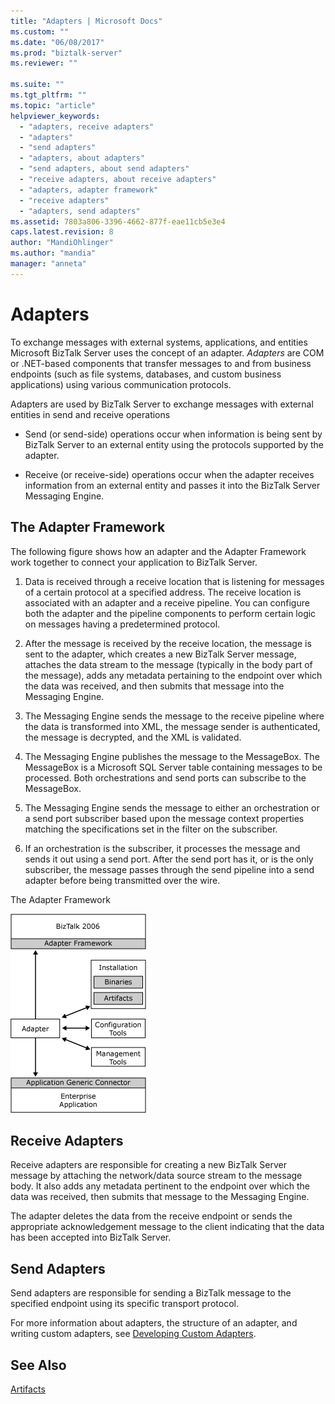 ```yaml
---
title: "Adapters | Microsoft Docs"
ms.custom: ""
ms.date: "06/08/2017"
ms.prod: "biztalk-server"
ms.reviewer: ""

ms.suite: ""
ms.tgt_pltfrm: ""
ms.topic: "article"
helpviewer_keywords: 
  - "adapters, receive adapters"
  - "adapters"
  - "send adapters"
  - "adapters, about adapters"
  - "send adapters, about send adapters"
  - "receive adapters, about receive adapters"
  - "adapters, adapter framework"
  - "receive adapters"
  - "adapters, send adapters"
ms.assetid: 7803a806-3396-4662-877f-eae11cb5e3e4
caps.latest.revision: 8
author: "MandiOhlinger"
ms.author: "mandia"
manager: "anneta"
---
```

# Adapters
To exchange messages with external systems, applications, and entities Microsoft BizTalk Server uses the concept of an adapter. *Adapters* are COM or .NET-based components that transfer messages to and from business endpoints (such as file systems, databases, and custom business applications) using various communication protocols.  
  
 Adapters are used by BizTalk Server to exchange messages with external entities in send and receive operations  
  
-   Send (or send-side) operations occur when information is being sent by BizTalk Server to an external entity using the protocols supported by the adapter.  
  
-   Receive (or receive-side) operations occur when the adapter receives information from an external entity and passes it into the BizTalk Server Messaging Engine.  
  
## The Adapter Framework  
 The following figure shows how an adapter and the Adapter Framework work together to connect your application to BizTalk Server.  
  
1.  Data is received through a receive location that is listening for messages of a certain protocol at a specified address. The receive location is associated with an adapter and a receive pipeline. You can configure both the adapter and the pipeline components to perform certain logic on messages having a predetermined protocol.  
  
2.  After the message is received by the receive location, the message is sent to the adapter, which creates a new BizTalk Server message, attaches the data stream to the message (typically in the body part of the message), adds any metadata pertaining to the endpoint over which the data was received, and then submits that message into the Messaging Engine.  
  
3.  The Messaging Engine sends the message to the receive pipeline where the data is transformed into XML, the message sender is authenticated, the message is decrypted, and the XML is validated.  
  
4.  The Messaging Engine publishes the message to the MessageBox. The MessageBox is a Microsoft SQL Server table containing messages to be processed. Both orchestrations and send ports can subscribe to the MessageBox.  
  
5.  The Messaging Engine sends the message to either an orchestration or a send port subscriber based upon the message context properties matching the specifications set in the filter on the subscriber.  
  
6.  If an orchestration is the subscriber, it processes the message and sends it out using a send port. After the send port has it, or is the only subscriber, the message passes through the send pipeline into a send adapter before being transmitted over the wire.  
  
 The Adapter Framework  
  
 ![The adapter framework](../core/media/ebiz-sdk-adpttoday.gif "ebiz_sdk_adpttoday")  
  
## Receive Adapters  
 Receive adapters are responsible for creating a new BizTalk Server message by attaching the network/data source stream to the message body. It also adds any metadata pertinent to the endpoint over which the data was received, then submits that message to the Messaging Engine.  
  
 The adapter deletes the data from the receive endpoint or sends the appropriate acknowledgement message to the client indicating that the data has been accepted into BizTalk Server.  
  
## Send Adapters  
 Send adapters are responsible for sending a BizTalk message to the specified endpoint using its specific transport protocol.  
  
 For more information about adapters, the structure of an adapter, and writing custom adapters, see [Developing Custom Adapters](../core/developing-custom-adapters.md).  
  
## See Also  
 [Artifacts](../core/artifacts.md)